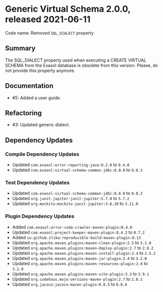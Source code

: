 # Generic Virtual Schema 2.0.0, released 2021-06-11

Code name: Removed `SQL_DIALECT` property

## Summary

The SQL_DIALECT property used when executing a CREATE VIRTUAL SCHEMA from the Exasol database is obsolete from this
version. Please, do not provide this property anymore.

## Documentation

* #5: Added a user guide.

## Refactoring

* #3: Updated generic dialect.

## Dependency Updates

### Compile Dependency Updates

* Updated `com.exasol:error-reporting-java:0.2.0` to `0.4.0`
* Updated `com.exasol:virtual-schema-common-jdbc:8.0.0` to `9.0.3`

### Test Dependency Updates

* Updated `com.exasol:virtual-schema-common-jdbc:8.0.0` to `9.0.3`
* Updated `org.junit.jupiter:junit-jupiter:5.7.0` to `5.7.2`
* Updated `org.mockito:mockito-junit-jupiter:3.6.28` to `3.11.0`

### Plugin Dependency Updates

* Added `com.exasol:error-code-crawler-maven-plugin:0.4.0`
* Updated `com.exasol:project-keeper-maven-plugin:0.4.2` to `0.7.2`
* Added `io.github.zlika:reproducible-build-maven-plugin:0.13`
* Updated `org.apache.maven.plugins:maven-clean-plugin:2.5` to `3.1.0`
* Updated `org.apache.maven.plugins:maven-deploy-plugin:2.7` to `2.8.2`
* Updated `org.apache.maven.plugins:maven-install-plugin:2.4` to `2.5.2`
* Updated `org.apache.maven.plugins:maven-jar-plugin:2.4` to `3.2.0`
* Updated `org.apache.maven.plugins:maven-resources-plugin:2.6` to `3.2.0`
* Updated `org.apache.maven.plugins:maven-site-plugin:3.3` to `3.9.1`
* Updated `org.codehaus.mojo:versions-maven-plugin:2.7` to `2.8.1`
* Updated `org.jacoco:jacoco-maven-plugin:0.8.5` to `0.8.6`
